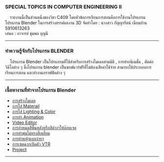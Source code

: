 
### SPECIAL TOPICS IN COMPUTER ENGINEERING II 
   &nbsp;&nbsp;&nbsp; รายงานนี้เป็นส่วนหนึ่งของวิชา C409 โดยหัวข้อการเรียนการสอนคือการใช้งานโปรแกรมโปรแกรม Blender ในการสร้างสรรค์ผลงาน 3D 
   จัดทำโดย : นางสาว กัญญารัตน์ เนียมปาน 5910613263 <br>
   เสนอ : อาจารย์ ชุมพล บุญมี <br>

---
### ทำความรู้จักกับโปรแกรม BLENDER 

   &nbsp;&nbsp;&nbsp; โปรแกรม Blender เป็นโปรแกรมที่ใช้สำหรับการสร้างโมเดลสามมิติ , การทำอนิเมชั่น , ตัดต่อวิดีโอต่าง ๆ ซึ่งโปรแกรม blender เป็นซอฟแวร์ฟรีที่ไม่ต้องเสียค่าใช้จ่าย สามารถใช้ประกอบการเรียนการสอน และทำงานกราฟฟิคต่าง ๆ 

---
### เนื้อหางานที่ทำจากโปรแกรม Blender 
 - [การสร้างโมเดล](model.md)<br>
 - [การใส่ Materail](materail.md)<br>
 - [การใส่ Lighting & Color](lightandcolor.md)<br>
 - [การทำ Animation](animation.md)<br>
 - [Video Editor](videoeditor.md)<br>
 - [การกำหนดสีพื้นหลังหรือสีต่างๆให้อ๊อบเจค](objectcolor.md)<br>
 - [การทำพุ่มไม่ทรงสี่เหลี่ยม](bush.md)<br>
 - [การทำหญ้าแบบง่ายๆ](grass.md)<br>
 - [การเซตฉากเปิดตัว VTR](vtr.md)<br>
 - [Project](project.md)<br>
 
 ---
 
